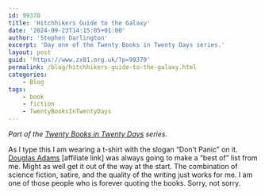 ```yaml
---
id: 99370
title: 'Hitchhikers Guide to the Galaxy'
date: '2024-09-23T14:15:05+01:00'
author: 'Stephen Darlington'
excerpt: 'Day one of the Twenty Books in Twenty Days series.'
layout: post
guid: 'https://www.zx81.org.uk/?p=99370'
permalink: /blog/hitchhikers-guide-to-the-galaxy.html
categories:
    - Blog
tags:
    - book
    - fiction
    - TwentyBooksInTwentyDays
---
```


*Part of the [Twenty Books in Twenty Days](https://www.zx81.org.uk/blog/twenty-books.html) series.*

As I type this I am wearing a t-shirt with the slogan “Don’t Panic” on it. [Douglas Adams](https://amzn.to/3XTtLH9) \[affiliate link\] was always going to make a “best of” list from me. Might as well get it out of the way at the start. The combination of science fiction, satire, and the quality of the writing just works for me. I am one of those people who is forever quoting the books. Sorry, not sorry.